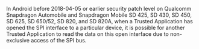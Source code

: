 In Android before 2018-04-05 or earlier security patch level on Qualcomm Snapdragon Automobile and Snapdragon Mobile SD 425, SD 430, SD 450, SD 625, SD 650/52, SD 820, and SD 820A, when a Trusted Application has opened the SPI interface to a particular device, it is possible for another Trusted Application to read the data on this open interface due to non-exclusive access of the SPI bus.